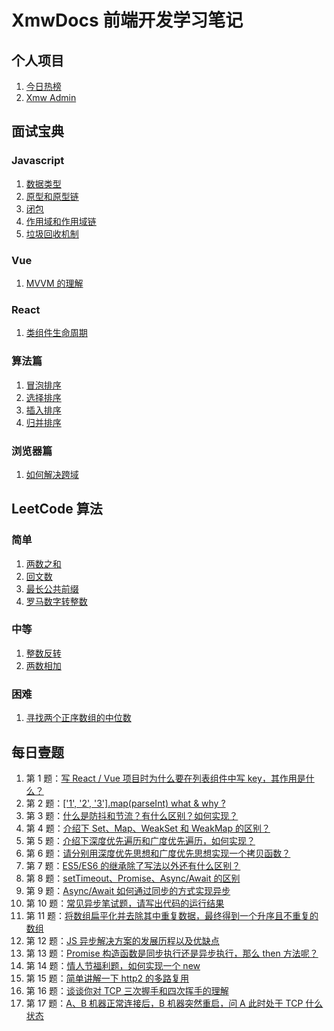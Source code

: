 # XmwDocs 前端开发学习笔记

## 个人项目

1. [今日热榜](https://hot.baiwumm.com/)
2. [Xmw Admin](https://react.baiwumm.com)

## 面试宝典

### Javascript

1. [数据类型](https://docs.baiwumm.com/interview-handbook/javascript/data-type)
2. [原型和原型链](https://docs.baiwumm.com/interview-handbook/javascript/prototype)
3. [闭包](https://docs.baiwumm.com/interview-handbook/javascript/closure)
4. [作用域和作用域链](https://docs.baiwumm.com/interview-handbook/javascript/scope)
5. [垃圾回收机制](https://docs.baiwumm.com/interview-handbook/javascript/garbage-collection)

### Vue

1. [MVVM 的理解](https://docs.baiwumm.com/interview-handbook/vue/mvvm)

### React

1. [类组件生命周期](https://docs.baiwumm.com/interview-handbook/react/life-cycle)

### 算法篇

1. [冒泡排序](https://docs.baiwumm.com/interview-handbook/algorithm/bubble-sort)
2. [选择排序](https://docs.baiwumm.com/interview-handbook/algorithm/selection-sort)
3. [插入排序](https://docs.baiwumm.com/interview-handbook/algorithm/insertion-sort)
4. [归并排序](https://docs.baiwumm.com/interview-handbook/algorithm/merge-sort)

### 浏览器篇

1. [如何解决跨域](https://docs.baiwumm.com/interview-handbook/browser/cross-domain)

## LeetCode 算法

### 简单

1. [两数之和](https://docs.baiwumm.com/algorithm/ease/sum-of-two-numbers)
2. [回文数](https://docs.baiwumm.com/algorithm/ease/palindromic-number)
3. [最长公共前缀](https://docs.baiwumm.com/algorithm/ease/longest-common-prefix)
4. [罗马数字转整数](https://docs.baiwumm.com/algorithm/ease/roman-to-numbers)

### 中等

1. [整数反转](https://docs.baiwumm.com/algorithm/intermediate/integer-inversion)
2. [两数相加](https://docs.baiwumm.com/algorithm/intermediate/add-two-numbers)

### 困难

1. [寻找两个正序数组的中位数](https://docs.baiwumm.com/algorithm/hard/ordinal-group-median)

## 每日壹题

1. 第 1 题：[写 React / Vue 项目时为什么要在列表组件中写 key，其作用是什么？](https://docs.baiwumm.com/daily-question/1)
2. 第 2 题：[['1', '2', '3'].map(parseInt) what & why ?](https://docs.baiwumm.com/daily-question/2)
3. 第 3 题：[什么是防抖和节流？有什么区别？如何实现？](https://docs.baiwumm.com/daily-question/3)
4. 第 4 题：[介绍下 Set、Map、WeakSet 和 WeakMap 的区别？](https://docs.baiwumm.com/daily-question/4)
5. 第 5 题：[介绍下深度优先遍历和广度优先遍历，如何实现？](https://docs.baiwumm.com/daily-question/5)
6. 第 6 题：[请分别用深度优先思想和广度优先思想实现一个拷贝函数？](https://docs.baiwumm.com/daily-question/6)
7. 第 7 题：[ES5/ES6 的继承除了写法以外还有什么区别？](https://docs.baiwumm.com/daily-question/7)
8. 第 8 题：[setTimeout、Promise、Async/Await 的区别](https://docs.baiwumm.com/daily-question/8)
9. 第 9 题：[Async/Await 如何通过同步的方式实现异步](https://docs.baiwumm.com/daily-question/9)
10. 第 10 题：[常见异步笔试题，请写出代码的运行结果](https://docs.baiwumm.com/daily-question/10)
11. 第 11 题：[将数组扁平化并去除其中重复数据，最终得到一个升序且不重复的数组](https://docs.baiwumm.com/daily-question/11)
12. 第 12 题：[JS 异步解决方案的发展历程以及优缺点](https://docs.baiwumm.com/daily-question/12)
13. 第 13 题：[Promise 构造函数是同步执行还是异步执行，那么 then 方法呢？](https://docs.baiwumm.com/daily-question/13)
14. 第 14 题：[情人节福利题，如何实现一个 new](https://docs.baiwumm.com/daily-question/14)
15. 第 15 题：[简单讲解一下 http2 的多路复用](https://docs.baiwumm.com/daily-question/15)
16. 第 16 题：[谈谈你对 TCP 三次握手和四次挥手的理解](https://docs.baiwumm.com/daily-question/16)
17. 第 17 题：[A、B 机器正常连接后，B 机器突然重启，问 A 此时处于 TCP 什么状态](https://docs.baiwumm.com/daily-question/17)
